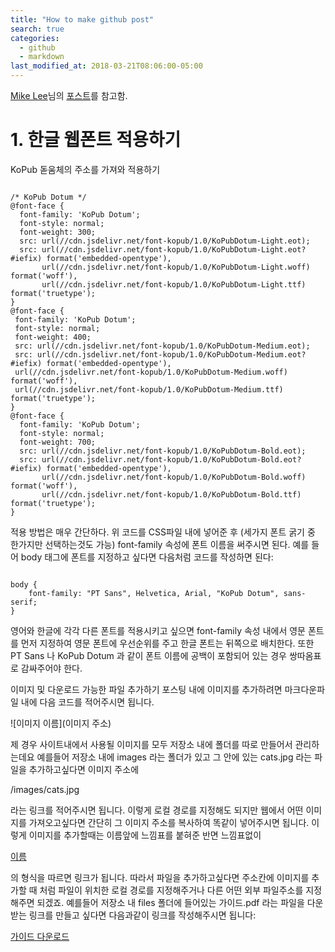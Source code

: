 ```yaml
---
title: "How to make github post"
search: true
categories: 
  - github
  - markdown
last_modified_at: 2018-03-21T08:06:00-05:00
---
```


[Mike Lee](https://leemun1.github.io/ "Mike Lee")님의 [포스트](https://leemun1.github.io/webdev/2017/06/23/jekyll-github-pages-4/ "포스트")를 참고함.


# 1. 한글 웹폰트 적용하기

KoPub 돋움체의 주소를 가져와 적용하기
<pre><code>
/* KoPub Dotum */
@font-face {
  font-family: 'KoPub Dotum';
  font-style: normal;
  font-weight: 300;
  src: url(//cdn.jsdelivr.net/font-kopub/1.0/KoPubDotum-Light.eot);
  src: url(//cdn.jsdelivr.net/font-kopub/1.0/KoPubDotum-Light.eot?#iefix) format('embedded-opentype'),
       url(//cdn.jsdelivr.net/font-kopub/1.0/KoPubDotum-Light.woff) format('woff'),
       url(//cdn.jsdelivr.net/font-kopub/1.0/KoPubDotum-Light.ttf) format('truetype');
}
@font-face {
 font-family: 'KoPub Dotum';
 font-style: normal;
 font-weight: 400;
 src: url(//cdn.jsdelivr.net/font-kopub/1.0/KoPubDotum-Medium.eot);
 src: url(//cdn.jsdelivr.net/font-kopub/1.0/KoPubDotum-Medium.eot?#iefix) format('embedded-opentype'),
 url(//cdn.jsdelivr.net/font-kopub/1.0/KoPubDotum-Medium.woff) format('woff'),
 url(//cdn.jsdelivr.net/font-kopub/1.0/KoPubDotum-Medium.ttf) format('truetype');
}
@font-face {
  font-family: 'KoPub Dotum';
  font-style: normal;
  font-weight: 700;
  src: url(//cdn.jsdelivr.net/font-kopub/1.0/KoPubDotum-Bold.eot);
  src: url(//cdn.jsdelivr.net/font-kopub/1.0/KoPubDotum-Bold.eot?#iefix) format('embedded-opentype'),
       url(//cdn.jsdelivr.net/font-kopub/1.0/KoPubDotum-Bold.woff) format('woff'),
       url(//cdn.jsdelivr.net/font-kopub/1.0/KoPubDotum-Bold.ttf) format('truetype');
}
</code></pre>


적용 방법은 매우 간단하다. 위 코드를 CSS파일 내에 넣어준 후 (세가지 폰트 굵기 중 한가지만 선택하는것도 가능) font-family 속성에 폰트 이름을 써주시면 된다. 예를 들어 body 태그에 폰트를 지정하고 싶다면 다음처럼 코드를 작성하면 된다:
<pre><code>    
body {
    font-family: "PT Sans", Helvetica, Arial, "KoPub Dotum", sans-serif;
}
</code></pre>


영어와 한글에 각각 다른 폰트를 적용시키고 싶으면 font-family 속성 내에서 영문 폰트를 먼저 지정하여 영문 폰트에 우선순위를 주고 한글 폰트는 뒤쪽으로 배치한다. 또한 PT Sans 나 KoPub Dotum 과 같이 폰트 이름에 공백이 포함되어 있는 경우 쌍따옴표로 감싸주어야 한다. 


이미지 및 다운로드 가능한 파일 추가하기
포스팅 내에 이미지를 추가하려면 마크다운파일 내에 다음 코드를 적어주시면 됩니다.

![이미지 이름](이미지 주소)

제 경우 사이트내에서 사용될 이미지를 모두 저장소 내에 폴더를 따로 만들어서 관리하는데요 예를들어 저장소 내에 images 라는 폴더가 있고 그 안에 있는 cats.jpg 라는 파일을 추가하고싶다면 이미지 주소에

/images/cats.jpg

라는 링크를 적어주시면 됩니다. 이렇게 로컬 경로를 지정해도 되지만 웹에서 어떤 이미지를 가져오고싶다면 간단히 그 이미지 주소를 복사하여 똑같이 넣어주시면 됩니다. 이렇게 이미지를 추가할때는 이름앞에 느낌표를 붙혀준 반면 느낌표없이

[이름](주소)

의 형식을 따르면 링크가 됩니다. 따라서 파일을 추가하고싶다면 주소칸에 이미지를 추가할 때 처럼 파일이 위치한 로컬 경로를 지정해주거나 다른 어떤 외부 파일주소를 지정해주면 되겠죠. 예를들어 저장소 내 files 폴더에 들어있는 가이드.pdf 라는 파일을 다운받는 링크를 만들고 싶다면 다음과같이 링크를 작성해주시면 됩니다:

[가이드 다운로드](/files/가이드.pdf)
